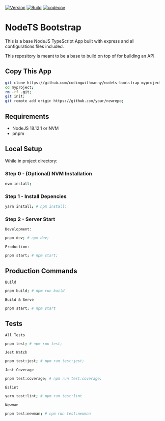 [![Version](https://img.shields.io/github/package-json/v/codingwithmanny/nodets-bootstrap?style=flat-square)](https://github.com/codingwithmanny/nodets-bootstrap/blob/master/package.json)
[![Build](https://img.shields.io/github/workflow/status/codingwithmanny/nodets-bootstrap/Node.js%20CI?style=flat-square)](https://github.com/codingwithmanny/nodets-bootstrap/actions/workflows/node.js.yml)
[![codecov](https://img.shields.io/codecov/c/github/codingwithmanny/nodets-bootstrap?style=flat-square&token=UMIMTHBI5L)](https://codecov.io/gh/codingwithmanny/nodets-bootstrap)

# NodeTS Bootstrap

This is a base NodeJS TypeScript App built with express and all configurations
files included.

This repository is meant to be a base to build on top of for building an API.

## Copy This App

```bash
git clone https://github.com/codingwithmanny/nodets-bootstrap myproject;
cd myproject;
rm -rf .git;
git init;
git remote add origin https://github.com/your/newrepo;
```

## Requirements

- NodeJS 18.12.1 or NVM
- pnpm

## Local Setup

While in project directory:

### Step 0 - (Optional) NVM Installation

```bash
nvm install;
```

### Step 1 - Install Depencies

```bash
yarn install; # npm install;
```

### Step 2 - Server Start

`Development:`

```bash
pnpm dev; # npm dev;
```

`Production:`

```bash
pnpm start; # npm start;
```

## Production Commands

`Build`

```bash
pnpm build; # npm run build
```

`Build & Serve`

```bash
pnpm start; # npm start
```

## Tests

`All Tests`

```bash
pnpm test; # npm run test;
```

`Jest Watch`

```bash
pnpm test:jest; # npm run test:jest;
```

`Jest Coverage`

```bash
pnpm test:coverage; # npm run test:coverage;
```

`Eslint`

```bash
yarn test:lint; # npm run test:lint
```

`Newman`

```bash
pnpm test:newman; # npm run test:newman
```
